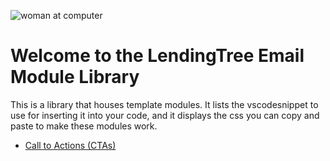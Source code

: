 
![woman at computer](https://s3.amazonaws.com/marketing.lendingtree.com/email/module-library/lt-email-module-library-hero.jpg)
# Welcome to the LendingTree Email Module Library

This is a library that houses template modules. It lists the vscodesnippet to use for inserting it into your code, and it displays the css you can copy and paste to make these modules work.

- [Call to Actions (CTAs)](lt-cta.md)
